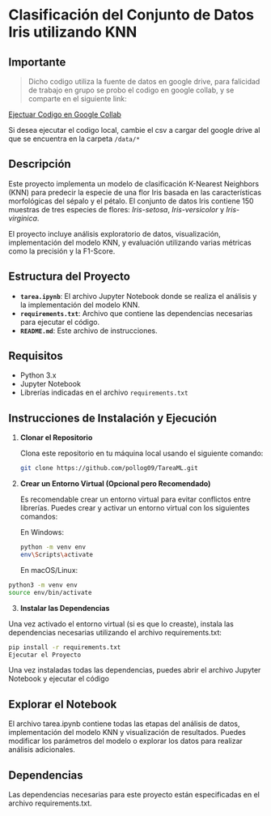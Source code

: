 # Clasificación del Conjunto de Datos Iris utilizando KNN

## Importante
> Dicho codigo utiliza la fuente de datos en google drive, para falicidad de trabajo en grupo se probo el codigo en google collab, y se comparte en el siguiente link:

[Ejectuar Codigo en Google Collab](https://colab.research.google.com/drive/1o-_UP6qAockZVS1_GDxexTmO1LwEs43X?usp=sharing)

Si desea ejecutar el codigo local, cambie el csv a cargar del google drive al que se encuentra en la carpeta `/data/*`

## Descripción
Este proyecto implementa un modelo de clasificación K-Nearest Neighbors (KNN) para predecir la especie de una flor Iris basada en las características morfológicas del sépalo y el pétalo. El conjunto de datos Iris contiene 150 muestras de tres especies de flores: *Iris-setosa*, *Iris-versicolor* y *Iris-virginica*.

El proyecto incluye análisis exploratorio de datos, visualización, implementación del modelo KNN, y evaluación utilizando varias métricas como la precisión y la F1-Score.

## Estructura del Proyecto
- **`tarea.ipynb`**: El archivo Jupyter Notebook donde se realiza el análisis y la implementación del modelo KNN.
- **`requirements.txt`**: Archivo que contiene las dependencias necesarias para ejecutar el código.
- **`README.md`**: Este archivo de instrucciones.

## Requisitos

- Python 3.x
- Jupyter Notebook
- Librerías indicadas en el archivo `requirements.txt`

## Instrucciones de Instalación y Ejecución

1. **Clonar el Repositorio**

   Clona este repositorio en tu máquina local usando el siguiente comando:
   ```bash
   git clone https://github.com/pollog09/TareaML.git
   ```

2. **Crear un Entorno Virtual (Opcional pero Recomendado)**

    Es recomendable crear un entorno virtual para evitar conflictos entre librerías. Puedes crear y activar un entorno virtual con los siguientes comandos:

    En Windows:

    ```bash
    python -m venv env
    env\Scripts\activate
    ```

    En macOS/Linux:

```bash
python3 -m venv env
source env/bin/activate
```

3. **Instalar las Dependencias**

Una vez activado el entorno virtual (si es que lo creaste), instala las dependencias necesarias utilizando el archivo requirements.txt:

```bash
pip install -r requirements.txt
Ejecutar el Proyecto
```

Una vez instaladas todas las dependencias, puedes abrir el archivo Jupyter Notebook y ejecutar el código


## Explorar el Notebook

El archivo tarea.ipynb contiene todas las etapas del análisis de datos, implementación del modelo KNN y visualización de resultados.
Puedes modificar los parámetros del modelo o explorar los datos para realizar análisis adicionales.

## Dependencias
Las dependencias necesarias para este proyecto están especificadas en el archivo requirements.txt.


